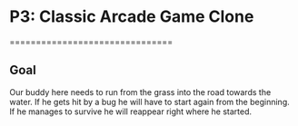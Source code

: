 <h1>P3: Classic Arcade Game Clone</h1>
===============================

<h2>Goal</h2>

Our buddy here needs to run from the grass into the road towards the water. If he gets hit by a bug he will have to start again from the beginning. If he manages to survive he will reappear right where he started. 